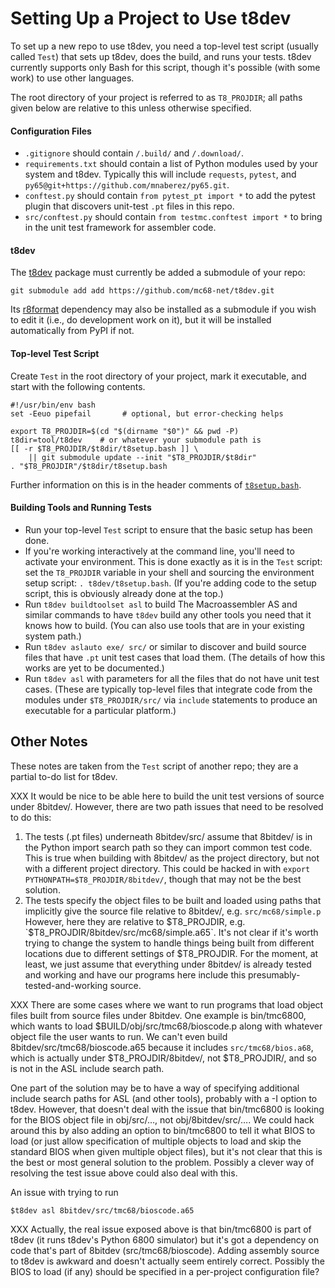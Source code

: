 Setting Up a Project to Use t8dev
=================================

To set up a new repo to use t8dev, you need a top-level test script
(usually called `Test`) that sets up t8dev, does the build, and runs your
tests. t8dev currently supports only Bash for this script, though it's
possible (with some work) to use other languages.

The root directory of your project is referred to as `T8_PROJDIR`; all
paths given below are relative to this unless otherwise specified.

#### Configuration Files

- `.gitignore` should contain `/.build/` and `/.download/`.
- `requirements.txt` should contain a list of Python modules used by your
  system and t8dev. Typically this will include `requests`, `pytest`, and
  `py65@git+https://github.com/mnaberez/py65.git`.
- `conftest.py` should contain `from pytest_pt import *` to add the pytest
  plugin that discovers unit-test `.pt` files in this repo.
- `src/conftest.py` should contain `from testmc.conftest import *` to bring
  in the unit test framework for assembler code.

#### t8dev

The [t8dev] package must currently be added a submodule of your repo:

    git submodule add add https://github.com/mc68-net/t8dev.git

Its [r8format] dependency may also be installed as a submodule if you
wish to edit it (i.e., do development work on it), but it will be
installed automatically from PyPI if not.

#### Top-level Test Script

Create `Test` in the root directory of your project, mark it executable,
and start with the following contents.

    #!/usr/bin/env bash
    set -Eeuo pipefail       # optional, but error-checking helps

    export T8_PROJDIR=$(cd "$(dirname "$0")" && pwd -P)
    t8dir=tool/t8dev    # or whatever your submodule path is
    [[ -r $T8_PROJDIR/$t8dir/t8setup.bash ]] \
        || git submodule update --init "$T8_PROJDIR/$t8dir"
    . "$T8_PROJDIR"/$t8dir/t8setup.bash

Further information on this is in the header comments of
[`t8setup.bash`](../t8setup.bash).

#### Building Tools and Running Tests

- Run your top-level `Test` script to ensure that the basic setup has been
  done.
- If you're working interactively at the command line, you'll need to
  activate your environment. This is done exactly as it is in the `Test`
  script: set the `T8_PROJDIR` variable in your shell and sourcing the
  environment setup script: `. t8dev/t8setup.bash`. (If you're adding
  code to the setup script, this is obviously already done at the top.)
- Run `t8dev buildtoolset asl` to build The Macroassembler AS and similar
  commands to have `t8dev` build any other tools you need that it knows how
  to build. (You can also use tools that are in your existing system path.)
- Run `t8dev aslauto exe/ src/` or similar to discover and build source
  files that have `.pt` unit test cases that load them. (The details of how
  this works are yet to be documented.)
- Run `t8dev asl` with parameters for all the files that do not have unit
  test cases. (These are typically top-level files that integrate code from
  the modules under `$T8_PROJDIR/src/` via `include` statements to produce
  an executable for a particular platform.)


Other Notes
-----------

These notes are taken from the `Test` script of another repo; they
are a partial to-do list for t8dev.

XXX It would be nice to be able here to build the unit test versions of
source under 8bitdev/. However, there are two path issues that need to
be resolved to do this:
1. The tests (.pt files) underneath 8bitdev/src/ assume that 8bitdev/
   is in the Python import search path so they can import common test
   code. This is true when building with 8bitdev/ as the project
   directory, but not with a different project directory. This could be
   hacked in with `export PYTHONPATH=$T8_PROJDIR/8bitdev/`,
   though that may not be the best solution.
2. The tests specify the object files to be built and loaded using
   paths that implicitly give the source file relative to 8bitdev/,
   e.g. `src/mc68/simple.p` However, here they are relative to
   $T8_PROJDIR, e.g. `$T8_PROJDIR/8bitdev/src/mc68/simple.a65`. It's
   not clear if it's worth trying to change the system to handle things
   being built from different locations due to different settings of
   $T8_PROJDIR.
For the moment, at least, we just assume that everything under 8bitdev/
is already tested and working and have our programs here include this
presumably-tested-and-working source.

XXX There are some cases where we want to run programs that load object
files built from source files under 8bitdev. One example is bin/tmc6800,
which wants to load $BUILD/obj/src/tmc68/bioscode.p along with whatever
object file the user wants to run. We can't even build
8bitdev/src/tmc68/bioscode.a65 because it includes `src/tmc68/bios.a68`,
which is actually under $T8_PROJDIR/8bitdev/, not $T8_PROJDIR/, and so is
not in the ASL include search path.

One part of the solution may be to have a way of specifying additional
include search paths for ASL (and other tools), probably with a -I
option to t8dev. However, that doesn't deal with the issue that
bin/tmc6800 is looking for the BIOS object file in obj/src/…, not
obj/8bitdev/src/…. We could hack around this by also adding an option
to bin/tmc6800 to tell it what BIOS to load (or just allow
specification of multiple objects to load and skip the standard BIOS
when given multiple object files), but it's not clear that this is the
best or most general solution to the problem. Possibly a clever way of
resolving the test issue above could also deal with this.

An issue with trying to run

    $t8dev asl 8bitdev/src/tmc68/bioscode.a65

XXX Actually, the real issue exposed above is that bin/tmc6800 is part
of t8dev (it runs t8dev's Python 6800 simulator) but it's got a
dependency on code that's part of 8bitdev (src/tmc68/bioscode). Adding
assembly source to t8dev is awkward and doesn't actually seem entirely
correct. Possibly the BIOS to load (if any) should be specified in a
per-project configuration file?



<!---------------------------------------------------------------------------->
[r8format]: https://github.com/mc68-net/r8format
[t8dev]: https://github.com/mc68-net/t8dev

